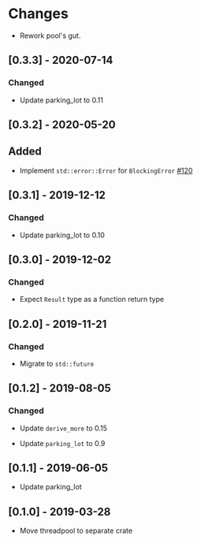 # Changes

* Rework pool's gut.

## [0.3.3] - 2020-07-14

### Changed

* Update parking_lot to 0.11

## [0.3.2] - 2020-05-20

## Added

* Implement `std::error::Error` for `BlockingError` [#120]

[#120]: https://github.com/actix/actix-net/pull/120

## [0.3.1] - 2019-12-12

### Changed

* Update parking_lot to 0.10

## [0.3.0] - 2019-12-02

### Changed

* Expect `Result` type as a function return type

## [0.2.0] - 2019-11-21

### Changed

* Migrate to `std::future`

## [0.1.2] - 2019-08-05

### Changed

* Update `derive_more` to 0.15

* Update `parking_lot` to 0.9

## [0.1.1] - 2019-06-05

* Update parking_lot

## [0.1.0] - 2019-03-28

* Move threadpool to separate crate
